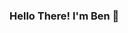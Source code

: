### Hello There! I'm Ben 👋 

<!--
**Bencp2/Bencp2** is a ✨ _special_ ✨ repository because its `README.md` (this file) appears on your GitHub profile.

Here are some ideas to get you started:

- 🔭 I’m currently working on creating the Python Tkinter Flash Card App! 
- 🌱 I’m currently learning about Tkinter and how to apply it
- 👯 I’m looking to collaborate on ...
- 🤔 I’m looking for help with ...
- 💬 Ask me about ...
- 📫 How to reach me: ...
- 😄 Pronouns: He/Him/His
- ⚡ Fun fact: My favorite game is Minecraft, which I play in survival mode, and love finding ways to automate item collecting, sorting, and farming.
-->
